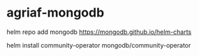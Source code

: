 # agriaf-mongodb


helm repo add mongodb https://mongodb.github.io/helm-charts

helm install community-operator mongodb/community-operator

